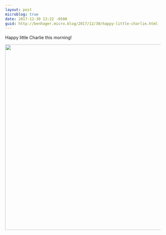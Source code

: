 ```yaml
---
layout: post
microblog: true
date: 2017-12-30 13:22 -0500
guid: http://benhager.micro.blog/2017/12/30/happy-little-charlie.html
---
```

Happy little Charlie this morning!

<img src="http://hager.blog/uploads/2017/e3de769674.jpg" width="599" height="600" />
